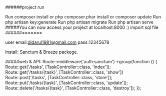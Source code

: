 ######project run

Run composer install or php composer.phar install or composer update
Run php artisan key:generate
Run php artisan migrate
Run php artisan serve
#####You can now access your project at localhost:8000 :)
import sql file
######=======

  user email:didarul1981@gmail.com
   pass:12345678

  Install: Sanctum  & Breeze packege.

#####web & API:
    Route::middleware('auth:sanctum')->group(function () {
    Route::get('/tasks', [TaskController::class, 'index']);
    Route::get('/tasks/{task}', [TaskController::class, 'show'])
    Route::post('/tasks', [TaskController::class, 'store']);
    Route::put('/tasks/{task}', [TaskController::class, 'update']);
    Route::delete('/tasks/{task}', [TaskController::class, 'destroy']);
   });
